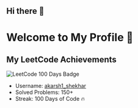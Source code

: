## Hi there 👋

<!--
**akarsh-8055/akarsh-8055** is a ✨ _special_ ✨ repository because its `README.md` (this file) appears on your GitHub profile.

Here are some ideas to get you started:

- 🔭 I’m currently working on ...
- 🌱 I’m currently learning ...
- 👯 I’m looking to collaborate on ...
- 🤔 I’m looking for help with ...
- 💬 Ask me about ...
- 📫 How to reach me: ...
- 😄 Pronouns: ...
- ⚡ Fun fact: ...
-->
# Welcome to My Profile 👋

## My LeetCode Achievements

![LeetCode 100 Days Badge](https://raw.githubusercontent.com/akarsh1_shekhar/my-repo/main/assets/100days_badge.png)

- Username: [akarsh1_shekhar](https://leetcode.com/akarsh1_shekhar/)
- Solved Problems: 150+
- Streak: 100 Days of Code 🔥


